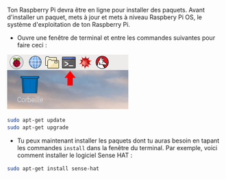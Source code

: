 Ton Raspberry Pi devra être en ligne pour installer des paquets. Avant d'installer un paquet, mets à jour et mets à niveau Raspbery Pi OS, le système d'exploitation de ton Raspberry Pi.

+ Ouvre une fenêtre de terminal et entre les commandes suivantes pour faire ceci :

![Ouvrir le terminal](images/terminal.png)

```bash
sudo apt-get update
sudo apt-get upgrade
```

+ Tu peux maintenant installer les paquets dont tu auras besoin en tapant les commandes `install` dans la fenêtre du terminal. Par exemple, voici comment installer le logiciel Sense HAT :

```bash
sudo apt-get install sense-hat
```
